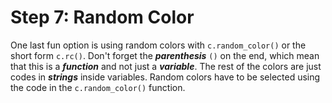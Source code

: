 # Step 7: Random Color

One last fun option is using random colors with `c.random_color()`
or the short form `c.rc()`. Don't forget the ***parenthesis*** `()`
on the end, which mean that this is a ***function*** and not just a
***variable***. The rest of the colors are just codes in ***strings***
inside variables. Random colors have to be selected using the code in the
`c.random_color()` function.
